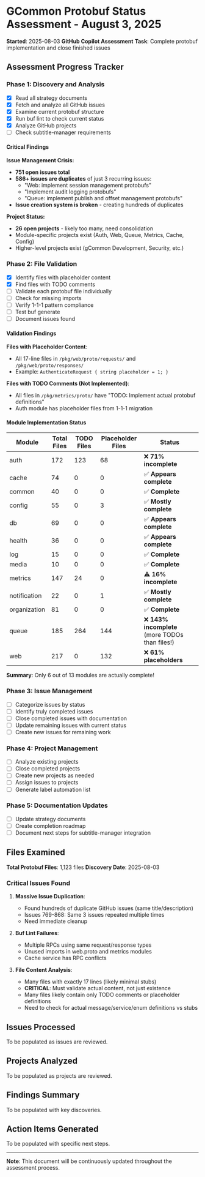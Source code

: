 <!-- file: STATUS_ASSESSMENT_2025_08_03.md -->
<!-- version: 1.0.0 -->
<!-- guid: a1b2c3d4-e5f6-7890-abcd-ef1234567890 -->

# GCommon Protobuf Status Assessment - August 3, 2025

**Started**: 2025-08-03 **GitHub Copilot Assessment** **Task**: Complete protobuf implementation and close finished issues

## Assessment Progress Tracker

### Phase 1: Discovery and Analysis

- [x] Read all strategy documents
- [x] Fetch and analyze all GitHub issues
- [x] Examine current protobuf structure
- [x] Run buf lint to check current status
- [x] Analyze GitHub projects
- [ ] Check subtitle-manager requirements

#### Critical Findings

**Issue Management Crisis:**

- **751 open issues total**
- **586+ issues are duplicates** of just 3 recurring issues:
  - "Web: implement session management protobufs"
  - "Implement audit logging protobufs"
  - "Queue: implement publish and offset management protobufs"
- **Issue creation system is broken** - creating hundreds of duplicates

**Project Status:**

- **26 open projects** - likely too many, need consolidation
- Module-specific projects exist (Auth, Web, Queue, Metrics, Cache, Config)
- Higher-level projects exist (gCommon Development, Security, etc.)

### Phase 2: File Validation

- [x] Identify files with placeholder content
- [x] Find files with TODO comments
- [ ] Validate each protobuf file individually
- [ ] Check for missing imports
- [ ] Verify 1-1-1 pattern compliance
- [ ] Test buf generate
- [ ] Document issues found

#### Validation Findings

**Files with Placeholder Content**:

- All 17-line files in `/pkg/web/proto/requests/` and `/pkg/web/proto/responses/`
- Example: `AuthenticateRequest { string placeholder = 1; }`

**Files with TODO Comments (Not Implemented)**:

- All files in `/pkg/metrics/proto/` have "TODO: Implement actual protobuf definitions"
- Auth module has placeholder files from 1-1-1 migration

#### Module Implementation Status

| Module       | Total Files | TODO Files | Placeholder Files | Status                                          |
| ------------ | ----------- | ---------- | ----------------- | ----------------------------------------------- |
| auth         | 172         | 123        | 68                | ❌ **71% incomplete**                           |
| cache        | 74          | 0          | 0                 | ✅ **Appears complete**                         |
| common       | 40          | 0          | 0                 | ✅ **Complete**                                 |
| config       | 55          | 0          | 3                 | ✅ **Mostly complete**                          |
| db           | 69          | 0          | 0                 | ✅ **Appears complete**                         |
| health       | 36          | 0          | 0                 | ✅ **Appears complete**                         |
| log          | 15          | 0          | 0                 | ✅ **Complete**                                 |
| media        | 10          | 0          | 0                 | ✅ **Complete**                                 |
| metrics      | 147         | 24         | 0                 | ⚠️ **16% incomplete**                           |
| notification | 22          | 0          | 1                 | ✅ **Mostly complete**                          |
| organization | 81          | 0          | 0                 | ✅ **Complete**                                 |
| queue        | 185         | 264        | 144               | ❌ **143% incomplete** (more TODOs than files!) |
| web          | 217         | 0          | 132               | ❌ **61% placeholders**                         |

**Summary**: Only 6 out of 13 modules are actually complete!

### Phase 3: Issue Management

- [ ] Categorize issues by status
- [ ] Identify truly completed issues
- [ ] Close completed issues with documentation
- [ ] Update remaining issues with current status
- [ ] Create new issues for remaining work

### Phase 4: Project Management

- [ ] Analyze existing projects
- [ ] Close completed projects
- [ ] Create new projects as needed
- [ ] Assign issues to projects
- [ ] Generate label automation list

### Phase 5: Documentation Updates

- [ ] Update strategy documents
- [ ] Create completion roadmap
- [ ] Document next steps for subtitle-manager integration

## Files Examined

**Total Protobuf Files**: 1,123 files **Discovery Date**: 2025-08-03

### Critical Issues Found

1. **Massive Issue Duplication**:
   - Found hundreds of duplicate GitHub issues (same title/description)
   - Issues 769-868: Same 3 issues repeated multiple times
   - Need immediate cleanup

2. **Buf Lint Failures**:
   - Multiple RPCs using same request/response types
   - Unused imports in web.proto and metrics modules
   - Cache service has RPC conflicts

3. **File Content Analysis**:
   - Many files with exactly 17 lines (likely minimal stubs)
   - **CRITICAL**: Must validate actual content, not just existence
   - Many files likely contain only TODO comments or placeholder definitions
   - Need to check for actual message/service/enum definitions vs stubs

## Issues Processed

To be populated as issues are reviewed.

## Projects Analyzed

To be populated as projects are reviewed.

## Findings Summary

To be populated with key discoveries.

## Action Items Generated

To be populated with specific next steps.

---

**Note**: This document will be continuously updated throughout the assessment process.
